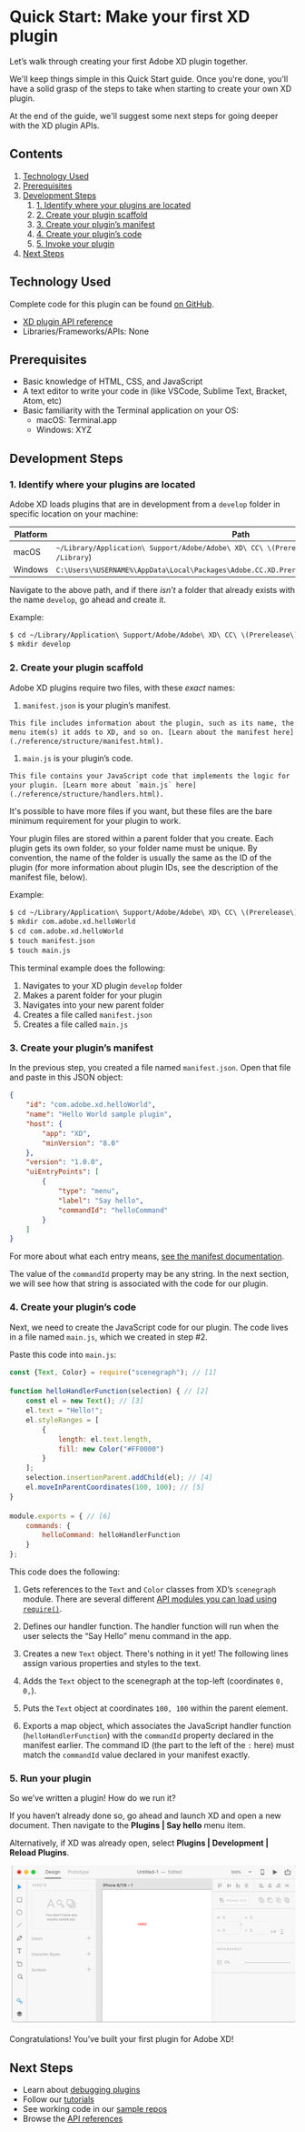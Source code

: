 # Quick Start: Make your first XD plugin

Let’s walk through creating your first Adobe XD plugin together.

We'll keep things simple in this Quick Start guide. Once you're done, you'll have a solid grasp of the steps to take when starting to create your own XD plugin. 

At the end of the guide, we'll suggest some next steps for going deeper with the XD plugin APIs.


<!-- doctoc command config: -->
<!-- $ doctoc ./readme.md --title "## Contents" --entryprefix 1. --gitlab --maxlevel 3 -->

<!-- START doctoc generated TOC please keep comment here to allow auto update -->
<!-- DON'T EDIT THIS SECTION, INSTEAD RE-RUN doctoc TO UPDATE -->
## Contents

1. [Technology Used](#technology-used)
1. [Prerequisites](#prerequisites)
1. [Development Steps](#development-steps)
    1. [1. Identify where your plugins are located](#1-identify-where-your-plugins-are-located)
    1. [2. Create your plugin scaffold](#2-create-your-plugin-scaffold)
    1. [3. Create your plugin’s manifest](#3-create-your-plugins-manifest)
    1. [4. Create your plugin’s code](#4-create-your-plugins-code)
    1. [5. Invoke your plugin](#5-invoke-your-plugin)
1. [Next Steps](#next-steps)

<!-- END doctoc generated TOC please keep comment here to allow auto update -->


## Technology Used
Complete code for this plugin can be found [on GitHub](https://github.com/AdobeXD/Plugin-Samples/tree/master/getting-started).

- [XD plugin API reference](/reference)
- Libraries/Frameworks/APIs: None


## Prerequisites
- Basic knowledge of HTML, CSS, and JavaScript
- A text editor to write your code in (like VSCode, Sublime Text, Bracket, Atom, etc)
- Basic familiarity with the Terminal application on your OS:
    - macOS: Terminal.app
    - Windows: XYZ


## Development Steps

### 1. Identify where your plugins are located

Adobe XD loads plugins that are in development from a `develop` folder in specific location on your machine:

| Platform      | Path          |
| ------------- | ------------- |
| macOS         | `~/Library/Application\ Support/Adobe/Adobe\ XD\ CC\ \(Prerelease\)/` (note: `~/Library`, not `/Library`) |
| Windows       | `C:\Users\%USERNAME%\AppData\Local\Packages\Adobe.CC.XD.Prerelease_adky2gkssdxte\LocalState\`       |

Navigate to the above path, and if there _isn’t_ a folder that already exists with the name `develop`, go ahead and create it.

Example:

```bash
$ cd ~/Library/Application\ Support/Adobe/Adobe\ XD\ CC\ \(Prerelease\)/
$ mkdir develop
```

### 2. Create your plugin scaffold

Adobe XD plugins require two files, with these _exact_ names:

1.   `manifest.json` is your plugin’s manifest.

    This file includes information about the plugin, such as its name, the menu item(s) it adds to XD, and so on. [Learn about the manifest here](./reference/structure/manifest.html).
1.   `main.js` is your plugin’s code. 

    This file contains your JavaScript code that implements the logic for your plugin. [Learn more about `main.js` here](./reference/structure/handlers.html).

It's possible to have more files if you want, but these files are the bare minimum requirement for your plugin to work.

Your plugin files are stored within a parent folder that you create. Each plugin gets its own folder, so your folder name must be unique. By convention, the name of the folder is usually the same as the ID of the plugin (for more information about plugin IDs, see the description of the manifest file, below).

Example:

```bash
$ cd ~/Library/Application\ Support/Adobe/Adobe\ XD\ CC\ \(Prerelease\)/develop
$ mkdir com.adobe.xd.helloWorld
$ cd com.adobe.xd.helloWorld
$ touch manifest.json
$ touch main.js
```

This terminal example does the following:

1. Navigates to your XD plugin `develop` folder
1. Makes a parent folder for your plugin
1. Navigates into your new parent folder
1. Creates a file called `manifest.json`
1. Creates a file called `main.js`


### 3. Create your plugin’s manifest

In the previous step, you created a file named `manifest.json`. Open that file and paste in this JSON object:

```json
{
    "id": "com.adobe.xd.helloWorld",
    "name": "Hello World sample plugin",
    "host": {
        "app": "XD",
        "minVersion": "8.0"
    },
    "version": "1.0.0",
    "uiEntryPoints": [
        {
            "type": "menu",
            "label": "Say hello",
            "commandId": "helloCommand"
        }
    ]
}
```

For more about what each entry means, [see the manifest documentation](/reference/structure/manifest.md).

The value of the `commandId` property may be any string. In the next section, we will see how that string is associated with the code for our plugin.


### 4. Create your plugin’s code

Next, we need to create the JavaScript code for our plugin. The code lives in a file named `main.js`, which we created in step #2.


Paste this code into `main.js`:

```js
const {Text, Color} = require("scenegraph"); // [1]

function helloHandlerFunction(selection) { // [2]
    const el = new Text(); // [3]
    el.text = "Hello!";
    el.styleRanges = [
        {
            length: el.text.length,
            fill: new Color("#FF0000")
        }
    ];
    selection.insertionParent.addChild(el); // [4]
    el.moveInParentCoordinates(100, 100); // [5]
}

module.exports = { // [6]
    commands: {
        helloCommand: helloHandlerFunction
    }
};
```

This code does the following:

1.  Gets references to the `Text` and `Color` classes from XD’s `scenegraph` module. There are several different [API modules you can load using `require()`](/reference).

2.  Defines our handler function. The handler function will run when the user selects the “Say Hello” menu command in the app.

3.  Creates a new `Text` object. There's nothing in it yet! The following lines assign various properties and styles to the text.

4.  Adds the `Text` object to the scenegraph at the top-left (coordinates `0, 0,`).

5.  Puts the `Text` object at coordinates `100, 100` within the parent element.

6.  Exports a map object, which associates the JavaScript handler function (`helloHandlerFunction`) with the `commandId` property declared in the manifest earlier. The command ID (the part to the left of the `:` here) must match the `commandId` value declared in your manifest exactly.


### 5. Run your plugin

So we’ve written a plugin! How do we run it?

If you haven’t already done so, go ahead and launch XD and open a new document. Then navigate to the **Plugins | Say hello** menu item.

Alternatively, if XD was already open, select **Plugins | Development | Reload Plugins**.

![It worked!](/images/readme-assets/on-canvas.png)

Congratulations! You’ve built your first plugin for Adobe XD!

## Next Steps

- Learn about [debugging plugins](/guides/debugging-guide)
- Follow our [tutorials](/guides/index.md)
- See working code in our [sample repos](https://github.com/AdobeXD/Plugin-Samples)
- Browse the [API references](/reference/how-to-read.html)